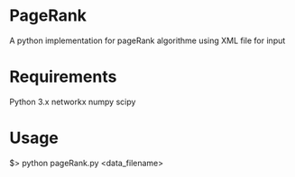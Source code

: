 # PageRank

A python implementation for pageRank algorithme using XML file for input

# Requirements

Python 3.x
networkx
numpy
scipy

# Usage

$> python pageRank.py <data_filename>


